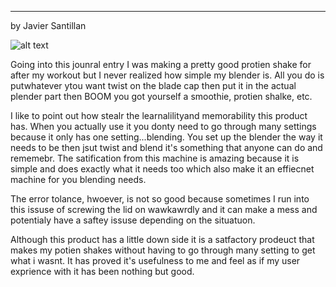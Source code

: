 ****

by Javier Santillan

![alt text](https://external-content.duckduckgo.com/iu/?u=https%3A%2F%2Ftse1.mm.bing.net%2Fth%3Fid%3DOIP.FZyMiHbxNiO7NeIjGdkJ8AHaHX%26pid%3DApi&f=1)

Going into this jounral entry I was making a pretty good protien shake for after my workout but I never realized how simple my blender is. All you do is putwhatever ytou want twist on the blade cap then put it in the actual plender part then BOOM you got yourself a smoothie, protien shalke, etc.


I like to point out how stealr the learnalilityand memorability this product has. When you actually use it you donty need to go through many settings because it only has one setting...blending. You set up the blender the way it needs to be then jsut twist and blend it's something that anyone can do and rememebr. The satification from this machine is amazing because it is simple and does exactly what it needs too which also make it an effiecnet machine for you blending needs. 

The error tolance, hwoever, is not so good because sometimes I run into this issuse of screwing the lid on wawkawrdly and it can make a mess and potentialy have a saftey issuse depending on the situatuon. 

Although this product has a little down side it is a satfactory prodeuct that makes my potien shakes without having to go through many setting to get what i wasnt. It has proved it's usefulness to me and feel as if my user exprience with it has been nothing but good. 
